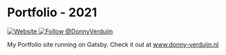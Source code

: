 
<h1>
  Portfolio - 2021
</h1>

<p>
  <a href="https://www.donny-verduijn.nl">
    <img alt="Website" src="https://img.shields.io/badge/-website-blue">
  </a>
  <a href="https://twitter.com/intent/follow?screen_name=DonnyVerduijn">
    <img src="https://img.shields.io/twitter/follow/DonnyVerduijn.svg?label=Follow%20@DonnyVerduijn" alt="Follow @DonnyVerduijn" />
  </a>
</p>

My Portfolio site running on Gatsby. Check it out at www.donny-verduijn.nl

